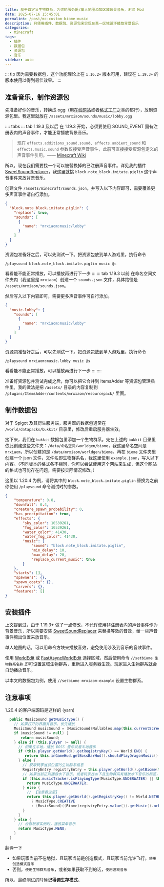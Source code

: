 ```yaml
---
title: 基于自定义生物群系，为你的服务器/单人地图添加区域背景音乐，无需 Mod
date: 2025-07-16 15:45:01
permalink: /post/mc-custom-biome-music
description: 只使用插件、数据包、资源包来实现在某一区域循环播放背景音乐
categories: 
  - Minecraft
tags: 
  - 插件
  - 数据包
  - 资源包
  - 音乐
sidebar: auto
---
```


::: tip
因为需要数据包，这个功能理论上在 `1.16.2+` 版本可用，建议在 `1.19.3+` 的版本使用以得到最佳效果。
:::

## 准备音乐，制作资源包

先准备好你的音乐，转换成 ogg（用[在线网站](https://www.aconvert.com/cn/audio/mp3-to-ogg/)或者[格式工厂](http://www.pcgeshi.com/download.html)之类的都行），放到资源包里。我这里就放在 `/assets/mrxiaom/sounds/music/lobby.ogg`

:::: tabs
::: tab 1.19.3 及以后
在 1.19.3 开始，必须要使用 SOUND_EVENT 固有注册表内的声音事件，才能正常播放背景音乐。
> 现在 `effects.additions_sound.sound`、`​effects.ambient_sound` 和 `​effects.music.sound` 参数仅接受声音事件，此前可直接接受资源包定义的声音事件引用。—— [Minecraft Wiki](https://zh.minecraft.wiki/w/%E7%94%9F%E7%89%A9%E7%BE%A4%E7%B3%BB%E5%AE%9A%E4%B9%89%E6%A0%BC%E5%BC%8F?variant=zh-cn#%E5%8E%86%E5%8F%B2)

所以，现在我们需要找一个可以被替换掉的已注册声音事件。详见我的插件 [SweetSoundReplacer](https://github.com/MrXiaoM/SweetSoundReplacer)，我这里就挑 `block.note_block.imitate.piglin` 这个声音事件来放背景音乐。

创建文件 `/assets/minecraft/sounds.json`，并写入以下内容即可，需要覆盖更多声音事件请自行添加。
```json
{
  "block.note_block.imitate.piglin": {
    "replace": true,
    "sounds": [
      {
        "name": "mrxiaom:music/lobby"
      }
    ]
  }
}
```

资源包准备好之后，可以先测试一下。把资源包放到单人游戏里，执行命令
```
/playsound block.note_block.imitate.piglin music @s
```
看看能不能正常播放，可以播放再进行下一步
:::
::: tab 1.19.3 以前
在命名空间文件夹内（我这里是 `mrxiaom`）创建一个 `sounds.json` 文件，具体路径是 `/assets/mrxiaom/sounds.json`。

然后写入以下内容即可，需要更多声音事件可自行添加。
```json
{
  "music.lobby": {
    "sounds": [
      {
        "name": "mrxiaom:music/lobby"
      }
    ]
  }
}
```

资源包准备好之后，可以先测试一下。把资源包放到单人游戏里，执行命令
```
/playsound mrxiaom:music.lobby music @s
```
看看能不能正常播放，可以播放再进行下一步
:::
::::

准备好资源包并测试完成之后，你可以把它合并到 ItemsAdder 等资源包管理插件里，我的做法是把 `/assets/` 目录的内容复制到 `/plugins/ItemsAdder/contents/mrxiaom/resourcepack/` 里面。

## 制作数据包

对于 Spigot 及其衍生服务端，服务器的数据包通常在 `/world/datapacks/bukkit/` 目录里，修改后重启服务器生效。

接下来，我们在 `bukkit` 数据包里添加一个生物群系。先在上述的 `bukkit` 目录里依此创建这些文件夹：`/data/命名空间/worldgen/biome`，我这里命名空间是 `mrxiaom`，所以创建的是 `/data/mrxiaom/worldgen/biome`。再在 `biome` 文件夹里创建一个 json 文件，文件名即生物群系名，我这里使用 `example.json`，写入以下内容。（不同版本的格式各不相同，你可以尝试使用这个[网站](https://misode.github.io/worldgen/biome/)来生成，但这个网站的格式也可能存在问题，需要按实际情况修改。）

这里以 1.20.4 为例，请将其中的 `block.note_block.imitate.piglin` 替换为之前你使用 `/playsound` 命令测试时的参数。
```json
{
    "temperature": 0.8,
    "downfall": 0.4,
    "creature_spawn_probability": 0,
    "has_precipitation": true,
    "effects": {
        "sky_color": 10539261,
        "fog_color": 10539261,
        "water_color": 41430,
        "water_fog_color": 41430,
        "music": {
            "sound": "block.note_block.imitate.piglin",
            "min_delay": 10,
            "max_delay": 20,
            "replace_current_music": true
        }
    },
    "starts": [],
    "spawners": {},
    "spawn_costs": {},
    "carvers": {},
    "features": []
}
```

## 安装插件

上文提到过，由于 1.19.3+ 做了一点修改，不允许使用非注册表内的声音事件作为背景音乐，所以需要安装 [SweetSoundReplacer](https://github.com/MrXiaoM/SweetSoundReplacer) 来替换等效的音效，给一些声音事件腾出位置来放音乐。

单人地图的话，可以用命令方块来播放音效，避免使用涉及到音乐的音效事件。

使用 [WorldEdit](https://modrinth.com/plugin/worldedit/versions?l=bukkit) 或 [FastAsyncWorldEdit](https://modrinth.com/plugin/fastasyncworldedit/versions?l=paper) 选择区域，然后使用命令 `//setbiome 生物群系名称` 即可设置区域生物群系，重新进入服务器生效。玩家进入生物群系就会自动播放音乐。

以本文的数据包为例，使用 `//setbiome mrxiaom:example` 设置生物群系。

## 注意事项

1.20.4 的客户端源码是这样的 (yarn)
```java
  public MusicSound getMusicType() {
    // 如果打开的界面有音乐，优先播放
    MusicSound musicSound = (MusicSound)Nullables.map(this.currentScreen, Screen::getMusic);
    if (musicSound != null) {
       return musicSound;
    } else if (this.player != null) {
      // 如果在末地，播放 BOSS 音乐或者末地音乐
      if (this.player.getWorld().getRegistryKey() == World.END) {
         return this.inGameHud.getBossBarHud().shouldPlayDragonMusic() ? MusicType.DRAGON : MusicType.END;
      } else {
        // 获取玩家当前位置的生物群系信息
        RegistryEntry registryEntry = this.player.getWorld().getBiome(this.player.getBlockPos());
        // 如果当前正则播放水下音乐，或者玩家在水下且生物群系有播放水下音乐的标签，播放水下音乐
        if (this.musicTracker.isPlayingType(MusicType.UNDERWATER) || this.player.isSubmergedInWater() && registryEntry.isIn(BiomeTags.PLAYS_UNDERWATER_MUSIC)) {
          return MusicType.UNDERWATER;
        } else {
          // 【注意看这里】
          return this.player.getWorld().getRegistryKey() != World.NETHER && this.player.getAbilities().creativeMode && this.player.getAbilities().allowFlying
            ? MusicType.CREATIVE
            : (MusicSound)((Biome)registryEntry.value()).getMusic().orElse(MusicType.GAME);
        }
      }
    } else {
      // 没有玩家实例时，播放菜单音乐
      return MusicType.MENU;
    }
  }
```
翻译一下
+ 如果玩家当前不在地狱，且玩家当前是创造模式，且玩家当前允许飞行。`使用创造模式音乐`
+ 否则，`使用生物群系音乐`，或者如果获取不到的话，`使用游戏音乐`

所以，最终测试的时候**记得调生存模式**。

